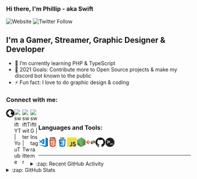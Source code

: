 ### Hi there, I'm Phillip - aka Swift

![Website](https://img.shields.io/website?label=SwiftDev.me&style=for-the-badge&url=https%3A%2F%2Fwww.swiftdev.me)
![Twitter Follow](https://img.shields.io/twitter/follow/OfficialSwiftTV?color=1DA1F2&logo=twitter&style=for-the-badge)

## I'm a Gamer, Streamer, Graphic Designer & Developer

- 🌱 I’m currently learning PHP & TypeScript
- 🥅 2021 Goals: Contribute more to Open Source projects & make my discord bot known to the public
- ⚡ Fun fact: I love to do graphic design & coding

### Connect with me:

[<img align="left" alt="swiftdev.me" width="22px" src="https://raw.githubusercontent.com/iconic/open-iconic/master/svg/globe.svg" />][website]
[<img align="left" alt="swiftYT | YouTube" width="22px" src="https://cdn.jsdelivr.net/npm/simple-icons@v3/icons/youtube.svg" />][youtube]
[<img align="left" alt="swiftTwitter | Twitter" width="22px" src="https://cdn.jsdelivr.net/npm/simple-icons@v3/icons/twitter.svg" />][twitter]
[<img align="left" alt="swiftIG | Instagram" width="22px" src="https://cdn.jsdelivr.net/npm/simple-icons@v3/icons/instagram.svg" />][instagram]

<br />

### Languages and Tools:

<img align="left" alt="Visual Studio Code" width="26px" src="https://raw.githubusercontent.com/github/explore/80688e429a7d4ef2fca1e82350fe8e3517d3494d/topics/visual-studio-code/visual-studio-code.png" />
<img align="left" alt="HTML5" width="26px" src="https://raw.githubusercontent.com/github/explore/80688e429a7d4ef2fca1e82350fe8e3517d3494d/topics/html/html.png" />
<img align="left" alt="CSS3" width="26px" src="https://raw.githubusercontent.com/github/explore/80688e429a7d4ef2fca1e82350fe8e3517d3494d/topics/css/css.png" />
<img align="left" alt="JavaScript" width="26px" src="https://raw.githubusercontent.com/github/explore/80688e429a7d4ef2fca1e82350fe8e3517d3494d/topics/javascript/javascript.png" />
<img align="left" alt="Node.js" width="26px" src="https://raw.githubusercontent.com/github/explore/80688e429a7d4ef2fca1e82350fe8e3517d3494d/topics/nodejs/nodejs.png" />
<img align="left" alt="Git" width="26px" src="https://raw.githubusercontent.com/github/explore/80688e429a7d4ef2fca1e82350fe8e3517d3494d/topics/git/git.png" />
<img align="left" alt="GitHub" width="26px" src="https://raw.githubusercontent.com/github/explore/78df643247d429f6cc873026c0622819ad797942/topics/github/github.png" />
<img align="left" alt="Terminal" width="26px" src="https://raw.githubusercontent.com/github/explore/80688e429a7d4ef2fca1e82350fe8e3517d3494d/topics/terminal/terminal.png" />

<br />
<br />

---

<details>
  <summary>:zap: Recent GitHub Activity</summary>
  
<!--START_SECTION:activity-->

<!--END_SECTION:activity-->

</details>

<details>
  <summary>:zap: GitHub Stats</summary>

  <img align="left" alt="SwiftTVV's GitHub Stats" src="https://github-readme-stats-swifttvv.vercel.app/api?username=SwiftTVV&show_icons=true&hide_border=true" />

</details>



[website]: https://www.swiftdev.me
[twitter]: https://twitter.com/OfficialSwiftTV
[youtube]: https://www.youtube.com/channel/UCNJM2t7bIUPBSsTNVp1qBtQ
[instagram]: https://www.instagram.com/swifttvofficial/
